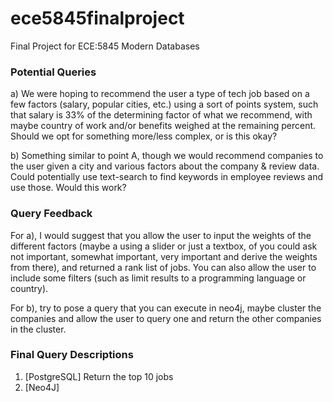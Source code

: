 # ece5845finalproject
Final Project for ECE:5845 Modern Databases

### Potential Queries
a) We were hoping to recommend the user a type of tech job based on a few factors (salary, popular cities, etc.) using a sort of points system, such that salary is 33% of the determining factor of what we recommend, with maybe country of work and/or benefits weighed at the remaining percent. Should we opt for something more/less complex, or is this okay?

b) Something similar to point A, though we would recommend companies to the user given a city and various factors about the company & review data. Could potentially use text-search to find keywords in employee reviews and use those. Would this work?

### Query Feedback
For a), I would suggest that you allow the user to input the weights of the different factors (maybe a using a slider or just a textbox, of you could ask not important, somewhat important, very important and derive the weights from there), and returned a rank list of jobs. You can also allow the user to include some filters (such as limit results to a programming language or country).

For b), try to pose a query that you can execute in neo4j, maybe cluster the companies and allow the user to query one and return the other companies in the cluster.

### Final Query Descriptions

1. [PostgreSQL] Return the top 10 jobs
2. [Neo4J] 